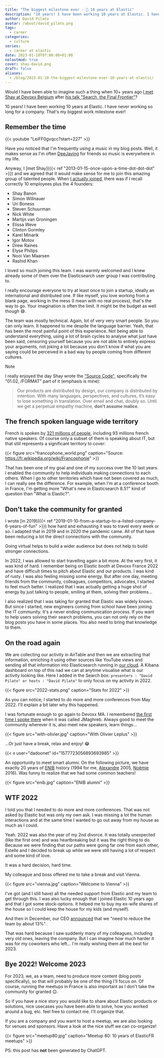 ```yaml
---
title: "The biggest milestone ever - 🎉 10 years at Elastic"
description: "10 years! I have been working 10 years at Elastic. I have never working so long for a company. That's my biggest work milestone ever!"
author: David Pilato
avatar: /about/david_pilato.png
tags:
  - career
categories:
  - culture
series:
  - career at elastic
date: 2023-01-10T07:00:00+01:00
nolastmod: true
cover: shay-david.png
draft: false
aliases:
  - /blog/2023-01-10-the-biggest-milestone-ever-10-years-at-elastic/
---
```


Would I have been able to imagine such a thing when 10+ years ago [I met Shay at Devoxx Belgium](https://twitter.com/dadoonet/status/269556386541760512) after [his talk "Search, the Final Frontier"](https://www.youtube.com/watch?v=Can7u_FNvqo)?

10 years! I have been working 10 years at Elastic. I have never working so long for a company. That's my biggest work milestone ever!

## Remember the time

{{< youtube "LeiFF0gvqcc?start=227" >}}

Have you noticed that I'm frequently using a music in my blog posts. Well, it makes sense as I'm often [DeeJaying](http://djdadoo.pilato.fr/) for friends so music is everywhere in my life.

Anyway, I [met Shay]({{< ref "2013-01-15-once-upon-a-time-dot-dot-dot" >}}) and we agreed that it would make sense for me to join this amazing group of talented people. When [I actually joined](https://www.elastic.co/fr/blog/welcome-david), there was if I recall correctly 10 employees plus the 4 founders:

* Shay Banon
* Simon Willnauer
* Uri Boness
* Steven Schuurman
* Nick White
* Martijn van Groningen
* Elissa Weve
* Clinton Gormley
* Karel Minarik
* Igor Motov
* Drew Raines
* Elyse Philips
* Nooi Van Maarsen
* Rashid Khan

I loved so much joining this team. I was warmly welcomed and I knew already some of them over the Elasticsearch user group I was contributing to.

I really encourage everyone to try at least once to join a startup, ideally an international and distributed one. If like myself, you love working from a blank page, working in the mess (I mean with no real process), that's the way to go. Your imagination is often the limit. It might be the budget as well though 😅.

The team was mostly technical. Again, lot of very very smart people. So you can only learn. It happened to me despite the language barrier. Yeah, that has been the most painful point of this experience. Not being able to understand everything, using a lot of brain cycles to analyse what just have been said, censoring yourself because you are not able to entirely express your arguments, not joking a lot because you don't know if what you are saying could be perceived in a bad way by people coming from different cultures.

> [!NOTE]
> I really enjoyed the day Shay wrote the ["Source Code"](https://www.elastic.co/about/our-source-code), specifically the "01.02, /FORMAT" part of it (emphasis is mine):
>
> > Our products are distributed by design, our company is distributed by intention. With many languages, perspectives, and cultures, it’s easy to lose something in translation. Over email and chat, doubly so. Until we get a perpetual empathy machine, **don’t assume malice**.

## The french spoken language wide territory

French is spoken by [321 millions of people](https://fr.wikipedia.org/wiki/Fran%C3%A7ais), including 93 millions french native speakers. Of course only a subset of them is speaking about IT, but that still represents a significant territory to cover:

{{< figure src="francophone_world.png" caption="Source: <https://fr.wikipedia.org/wiki/Francophonie>" >}}

That has been one of my goal and one of my success over the 10 last years. I enabled the community to help individuals making connections to each others. When I go to other territories which have not been covered as much, I can really see the difference. For example, when I'm at a conference booth in France, I'm getting more "What's new in Elasticsearch 8.5?" kind of question than "What is Elastic?".

## Don't take the community for granted

I wrote [in 2019]({{< ref "2019-01-10-from-a-startup-to-a-listed-company-6-years-of-fun" >}}) how hard and exhausting it was to travel every week or so. I adapted that in 2019 and in 2020 the pandemic came. All of that have been reducing a lot the direct connections with the community.

Going virtual helps to build a wider audience but does not help to build stronger connections.

In 2022, I was allowed to start travelling again a bit more. At the very first, it was kind of hard. I remember being on Elastic booth at Devoxx France 2022 and have difficult times to pitch about Elastic and our products. I was kind of rusty. I was also feeling missing some energy. But after one day, meeting friends from the community, colleagues, competitors, advocates, I started to feel much better. I realized that I was actually getting a huge shot of energy by just talking to people, smiling at them, solving their problems...

I also realized that I was taking for granted that Elastic was widely known. But since I started, new engineers coming from school have been joining the IT community. It's a never ending communication process. If you want to help users solving their search problems, you can not only rely on the blog posts you have in some places. You also need to bring that knowledge to them.

## On the road again

We are collecting our activity in AirTable and then we are extracting that information, enriching it using other sources like YouTube views and sending all that information into Elasticsearch running in [our cloud](https://cloud.elastic.co). A Kibana dashboard on top of this nad we can at anytime visualise what is our activity looking like. Here I added in the Search box: `presenters : "David Pilato" or hosts : "David Pilato"` to only focus on my activity in 2022.

{{< figure src="2022-stats.png" caption="Stats for 2022" >}}

As you can notice, I started to do more and more conferences from May 2022. I'll explain a bit later why this happened.

I was fortunate enough to go again to Devoxx MA. I remembered [the first time I spoke there](https://www.youtube.com/watch?v=jJPyslJv2RM) when it was called JMaghreb. Always good to meet the community wherever it is, also meet new speakers, learn things...

{{< figure src="with-olivier.jpg" caption="With Olivier Leplus" >}}

...Or just have a break, relax and enjoy! 😂

{{< x user="dadoonet" id="1577723056893693985" >}}

An opportunity to meet smart alumni. On the following picture, we have exactly 20 years of [ENIB](https://www.enib.fr/) history (1994 for me, [Alexandre](https://twitter.com/AlexGallice) 2005, [Noëmie](https://twitter.com/NoemieDelrue) 2016). Was funny to realize that we had some common teachers!

{{< figure src="enib.jpg" caption="ENIB alumni" >}}

## WTF 2022

I told you that I needed to do more and more conferences. That was not asked by Elastic but was only my own ask. I was missing a lot the human interactions and at the same time I wanted to go out away from my house as much as I could.

Yeah. 2022 was also the year of my 2nd divorce. It was totally unexpected (like the first one) and was heartbreaking but it was the right thing to do. Because we were finding that our paths were going far one from each other, Estelle and I decided to break up while we were still having a lot of respect and some kind of love.

It was a hard decision, hard time.

My colleague and boss offered me to take a break and visit Vienna.

{{< figure src="vienna.jpg" caption="Welcome to Vienna" >}}

I've got (and I still have) all the needed support from Elastic and my team to get through this. I was also lucky enough that I joined Elastic 10 years ago and that I got some stock-options. It helped me to buy my ex-wife shares of the house so I could keep the house for my kids (and myself).

And then in December, our CEO [announced](https://www.elastic.co/fr/blog/ceo-ash-kulkarni-email-to-elastic-employees) that we "need to reduce the team by about 13%".

That was hard because I saw suddenly many of my colleagues, including very old ones, leaving the company. But I can imagine how much harder it was for my coworkers who left... I'm really wishing them all the best for 2023.

## Bye 2022! Welcome 2023

For 2023, we, as a team, need to produce more content (blog posts specifically), so that will probably be one of the thing I'll focus on. Of course, running the meetups in France is also important as I don't take the community for granted 😉.

So if you have a nice story you would like to share about Elastic products or solutions, nice usecases you have been able to solve, how you worked around a bug, etc. feel free to contact me. I'll organize that.

If you are a company and you want to host a meetup, we are also looking for venues and sponsors. Have a look at the nice stuff we can co-organize!

{{< figure src="meetup80.jpg" caption="Meetup 80: 10 years of ElasticFR meetups" >}}

PS: this post has **not** been generated by ChatGPT.
